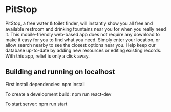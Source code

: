 # PitStop

PitStop, a free water & toilet finder, will instantly show you all free and available restroom and drinking fountains near you for when you really need it. This mobile-friendly web-based app does not require any download to make it easy for you to find what you need. Simply enter your location, or allow search nearby to see the closest options near you. Help keep our database up-to-date by adding new resources or editing existing records. With this app, relief is only a click away.

## Building and running on localhost
First install dependencies:
npm install

To create a development build:
npm run react-dev

To start server:
npm run start
